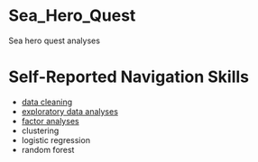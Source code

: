 # Sea_Hero_Quest
Sea hero quest analyses


# Self-Reported Navigation Skills
- [data cleaning]()
- [exploratory data analyses](https://github.com/LilianYou/Sea_Hero_Quest/blob/main/DemographicsAnalysis-shared.ipynb)
- [factor analyses](https://github.com/LilianYou/Sea_Hero_Quest/blob/main/Ordinal_Regression_Analysis_shared.ipynb)
- clustering
- logistic regression
- random forest
